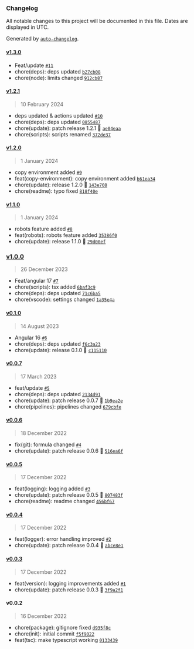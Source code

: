 ### Changelog

All notable changes to this project will be documented in this file. Dates are displayed in UTC.

Generated by [`auto-changelog`](https://github.com/CookPete/auto-changelog).

#### [v1.3.0](https://github.com/Celtian/ngx-devkit-builders/compare/v1.2.1...v1.3.0)

- Feat/update [`#11`](https://github.com/Celtian/ngx-devkit-builders/pull/11)
- chore(deps): deps updated [`b27cb08`](https://github.com/Celtian/ngx-devkit-builders/commit/b27cb080c010e5666386e2ba27a4c2da00b0a583)
- chore(node): limits changed [`912cb87`](https://github.com/Celtian/ngx-devkit-builders/commit/912cb875e7c5ff54200600c174a31eb37e68fad5)

#### [v1.2.1](https://github.com/Celtian/ngx-devkit-builders/compare/v1.2.0...v1.2.1)

> 10 February 2024

- deps updated & actions updated [`#10`](https://github.com/Celtian/ngx-devkit-builders/pull/10)
- chore(deps): deps updated [`0855487`](https://github.com/Celtian/ngx-devkit-builders/commit/0855487de6ead99ff6cd151209889f56176267aa)
- chore(update): patch release 1.2.1 🐛 [`ae04eaa`](https://github.com/Celtian/ngx-devkit-builders/commit/ae04eaa8a38cf1d37b174f023b1990b1edd833a8)
- chore(scripts): scripts renamed [`372de37`](https://github.com/Celtian/ngx-devkit-builders/commit/372de37053a86a631a7a3b55bd758c64f129a1e2)

#### [v1.2.0](https://github.com/Celtian/ngx-devkit-builders/compare/v1.1.0...v1.2.0)

> 1 January 2024

- copy environment added [`#9`](https://github.com/Celtian/ngx-devkit-builders/pull/9)
- feat(copy-environment): copy environment added [`b61ea34`](https://github.com/Celtian/ngx-devkit-builders/commit/b61ea34535935534686f760c088e7f25ec398493)
- chore(update): release 1.2.0 🚀 [`143e708`](https://github.com/Celtian/ngx-devkit-builders/commit/143e7082732da2f3a405b407e052977f3a64c48f)
- chore(readme): typo fixed [`818f40e`](https://github.com/Celtian/ngx-devkit-builders/commit/818f40ea75458d4159ceea5f39e23cc7384fd910)

#### [v1.1.0](https://github.com/Celtian/ngx-devkit-builders/compare/v1.0.0...v1.1.0)

> 1 January 2024

- robots feature added [`#8`](https://github.com/Celtian/ngx-devkit-builders/pull/8)
- feat(robots): robots feature added [`35386f0`](https://github.com/Celtian/ngx-devkit-builders/commit/35386f0f12aeed03312f92d96f899a01d0545df3)
- chore(update): release 1.1.0 🚀 [`29d00ef`](https://github.com/Celtian/ngx-devkit-builders/commit/29d00ef32a09b358cc4728a0a616d0432542a717)

### [v1.0.0](https://github.com/Celtian/ngx-devkit-builders/compare/v0.1.0...v1.0.0)

> 26 December 2023

- Feat/angular 17 [`#7`](https://github.com/Celtian/ngx-devkit-builders/pull/7)
- chore(scripts): tsx added [`6baf3c9`](https://github.com/Celtian/ngx-devkit-builders/commit/6baf3c926a5f94445a4bff0e300fe219895de4a1)
- chore(deps): deps updated [`71c6ba5`](https://github.com/Celtian/ngx-devkit-builders/commit/71c6ba5dff0cc704b8558355f13dd047bb5d43c9)
- chore(vscode): settings changed [`1a35e4a`](https://github.com/Celtian/ngx-devkit-builders/commit/1a35e4aa6f70fb1c822f72e07e0942180955c61a)

#### [v0.1.0](https://github.com/Celtian/ngx-devkit-builders/compare/v0.0.7...v0.1.0)

> 14 August 2023

- Angular 16 [`#6`](https://github.com/Celtian/ngx-devkit-builders/pull/6)
- chore(deps): deps updated [`f6c3a23`](https://github.com/Celtian/ngx-devkit-builders/commit/f6c3a2319f7b3f79297c2ca205ce2e776ff555a5)
- chore(update): release 0.1.0 🚀 [`c115110`](https://github.com/Celtian/ngx-devkit-builders/commit/c115110d3d90e55814cb585e1b6b2878a627eae4)

#### [v0.0.7](https://github.com/Celtian/ngx-devkit-builders/compare/v0.0.6...v0.0.7)

> 17 March 2023

- feat/update [`#5`](https://github.com/Celtian/ngx-devkit-builders/pull/5)
- chore(deps): deps updated [`2134d91`](https://github.com/Celtian/ngx-devkit-builders/commit/2134d919f7338253f7d0da69b4058e6bb7d70455)
- chore(update): patch release 0.0.7 🐛 [`1b9ea2e`](https://github.com/Celtian/ngx-devkit-builders/commit/1b9ea2eabbf518b8d2f9098f8886848fad60900f)
- chore(pipelines): pipelines changed [`679cbfe`](https://github.com/Celtian/ngx-devkit-builders/commit/679cbfe9f3043854c93a16153fdc8249f9930d67)

#### [v0.0.6](https://github.com/Celtian/ngx-devkit-builders/compare/v0.0.5...v0.0.6)

> 18 December 2022

- fix(git): formula changed [`#4`](https://github.com/Celtian/ngx-devkit-builders/pull/4)
- chore(update): patch release 0.0.6 🐛 [`516ea6f`](https://github.com/Celtian/ngx-devkit-builders/commit/516ea6f198978f3e080fdb1d6c47322fae858009)

#### [v0.0.5](https://github.com/Celtian/ngx-devkit-builders/compare/v0.0.4...v0.0.5)

> 17 December 2022

- feat(logging): logging added [`#3`](https://github.com/Celtian/ngx-devkit-builders/pull/3)
- chore(update): patch release 0.0.5 🐛 [`807483f`](https://github.com/Celtian/ngx-devkit-builders/commit/807483f88017737bd3faaf8edd12670dc01173a8)
- chore(readme): readme changed [`456bf67`](https://github.com/Celtian/ngx-devkit-builders/commit/456bf676ba73f79ed270cc779598bf5d0e0840c8)

#### [v0.0.4](https://github.com/Celtian/ngx-devkit-builders/compare/v0.0.3...v0.0.4)

> 17 December 2022

- feat(logger): error handling improved [`#2`](https://github.com/Celtian/ngx-devkit-builders/pull/2)
- chore(update): patch release 0.0.4 🐛 [`abce8e1`](https://github.com/Celtian/ngx-devkit-builders/commit/abce8e18663e91e1faeb6bc1666ee177dcb37560)

#### [v0.0.3](https://github.com/Celtian/ngx-devkit-builders/compare/v0.0.2...v0.0.3)

> 17 December 2022

- feat(version): logging improvements added [`#1`](https://github.com/Celtian/ngx-devkit-builders/pull/1)
- chore(update): patch release 0.0.3 🐛 [`3f9a2f1`](https://github.com/Celtian/ngx-devkit-builders/commit/3f9a2f1608c40e4cdfdef61e3aabacd8572430cb)

#### v0.0.2

> 16 December 2022

- chore(package): gitignore fixed [`d935f8c`](https://github.com/Celtian/ngx-devkit-builders/commit/d935f8c36db6432a54f44890210b28c8e5bddc61)
- chore(init): initial commit [`f5f9022`](https://github.com/Celtian/ngx-devkit-builders/commit/f5f9022f39ca07cd696118fbcdf68937296f1e60)
- feat(tsc): make typescript working [`0133439`](https://github.com/Celtian/ngx-devkit-builders/commit/0133439c477783b937fc5776e4516d7b277bc50f)
